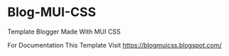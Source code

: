 # Blog-MUI-CSS
Template Blogger Made With MUI CSS

For Documentation This Template 
Visit https://blogmuicss.blogspot.com/
